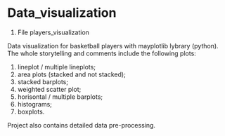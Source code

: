 # Data_visualization

1. File players_visualization

Data visualization for basketball players with mayplotlib lybrary (python).
The whole storytelling and comments include the following plots:
1) lineplot / multiple lineplots;
2) area plots (stacked and not stacked);
3) stacked barplots;
4) weighted scatter plot;
5) horisontal / multiple barplots;
6) histograms;
7) boxplots.

Project also contains detailed data pre-processing.
